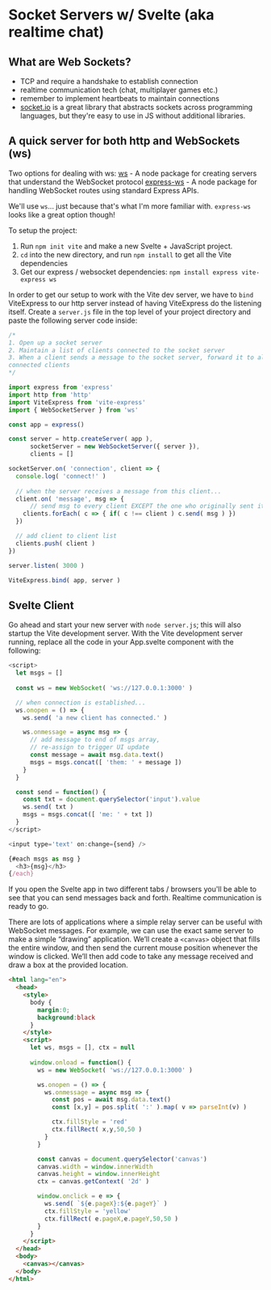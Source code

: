 # Socket Servers w/ Svelte (aka realtime chat)

## What are Web Sockets?
- TCP and require a handshake to establish connection
- realtime communication tech (chat, multiplayer games etc.)
- remember to implement heartbeats to maintain connections
- [socket.io](https://socket.io/) is a great library that abstracts sockets across programming languages, but they're easy to use in JS without additional libraries.

## A quick server for both http and WebSockets (ws)

Two options for dealing with ws:
[ws](https://www.npmjs.com/package/ws) - A node package for creating servers that understand the WebSocket protocol
[express-ws](https://www.npmjs.com/package/express-ws) - A node package for handling WebSocket routes using standard
Express APIs. 

We'll use `ws`... just because that's what I'm more familiar with. `express-ws` looks like a great option though!

To setup the project:
1. Run `npm init vite` and make a new Svelte + JavaScript project.
2. `cd` into the new directory, and run `npm install` to get all the Vite dependencies
3. Get our express / websocket dependencies: `npm install express vite-express ws`

In order to get our setup to work with the Vite dev server, we have to `bind` ViteExpress to our http server instead
of having ViteExpress do the listening itself. Create a `server.js` file in the top level of your project directory and paste
the following server code inside:

```js
/* 
1. Open up a socket server
2. Maintain a list of clients connected to the socket server
3. When a client sends a message to the socket server, forward it to all
connected clients
*/

import express from 'express'
import http from 'http'
import ViteExpress from 'vite-express'
import { WebSocketServer } from 'ws'

const app = express()

const server = http.createServer( app ),
      socketServer = new WebSocketServer({ server }),
      clients = []

socketServer.on( 'connection', client => {
  console.log( 'connect!' )
    
  // when the server receives a message from this client...
  client.on( 'message', msg => {
	  // send msg to every client EXCEPT the one who originally sent it
    clients.forEach( c => { if( c !== client ) c.send( msg ) })
  })

  // add client to client list
  clients.push( client )
})

server.listen( 3000 )

ViteExpress.bind( app, server )
```

## Svelte Client
Go ahead and start your new server with `node server.js`; this will also startup the Vite development server. With 
the Vite development server running, replace all the code in your App.svelte component with the following:

```js
<script>
  let msgs = []
      
  const ws = new WebSocket( 'ws://127.0.0.1:3000' )

  // when connection is established...
  ws.onopen = () => {
    ws.send( 'a new client has connected.' )

    ws.onmessage = async msg => {
      // add message to end of msgs array,
      // re-assign to trigger UI update
      const message = await msg.data.text()
      msgs = msgs.concat([ 'them: ' + message ])
    }
  }

  const send = function() {
    const txt = document.querySelector('input').value
    ws.send( txt )
    msgs = msgs.concat([ 'me: ' + txt ])
  }
</script>

<input type='text' on:change={send} />

{#each msgs as msg }
  <h3>{msg}</h3>
{/each}
```

If you open the Svelte app in two different tabs / browsers you'll be able to see that you can send messages back and forth. Realtime
communication is ready to go.

There are lots of applications where a simple relay server can be useful with WebSocket messages. For example, we can use the exact same 
server to make a simple “drawing” application. We’ll create a `<canvas>` object that fills the entire window, and then send the current 
mouse position whenever the window is clicked. We’ll then add code to take any message received and draw a box at the provided location.

```html
<html lang="en">
  <head>
    <style>
      body { 
        margin:0; 
        background:black 
      } 
    </style>
    <script>
      let ws, msgs = [], ctx = null
      
      window.onload = function() {
        ws = new WebSocket( 'ws://127.0.0.1:3000' )

        ws.onopen = () => {
          ws.onmessage = async msg => {
            const pos = await msg.data.text()
            const [x,y] = pos.split( ':' ).map( v => parseInt(v) )

            ctx.fillStyle = 'red'
            ctx.fillRect( x,y,50,50 )
          }
        }

        const canvas = document.querySelector('canvas')
        canvas.width = window.innerWidth
        canvas.height = window.innerHeight
        ctx = canvas.getContext( '2d' )

        window.onclick = e => {
          ws.send( `${e.pageX}:${e.pageY}` )
          ctx.fillStyle = 'yellow'
          ctx.fillRect( e.pageX,e.pageY,50,50 )
        }
      }
    </script>
  </head>
  <body>
    <canvas></canvas>
  </body>
</html>
```
